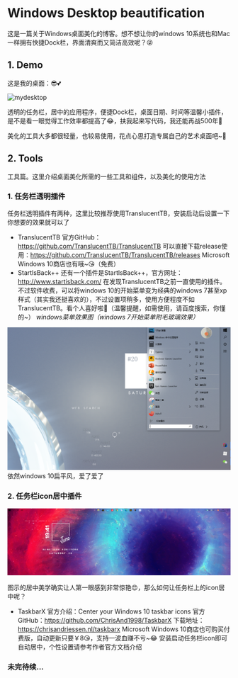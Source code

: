 # Windows Desktop beautification
这是一篇关于Windows桌面美化的博客。想不想让你的windows 10系统也和Mac一样拥有快捷Dock栏，界面清爽而又简洁高效呢？:stuck_out_tongue_closed_eyes:
## 1. Demo
这是我的桌面：:sunglasses::two_hearts:

![mydesktop](.picture/mydesktop.png)

透明的任务栏，居中的应用程序，便捷Dock栏，桌面日期、时间等温馨小插件，是不是看一眼觉得工作效率都提高了:joy:，扶我起来写代码，我还能再战500年:muscle:

美化的工具大多都很轻量，也较易使用，花点心思打造专属自己的艺术桌面吧~:heartbeat:

## 2. Tools
工具篇。这里介绍桌面美化所需的一些工具和组件，以及美化的使用方法

### 1. 任务栏透明插件
任务栏透明插件有两种，这里比较推荐使用TranslucentTB，安装启动后设置一下你想要的效果就可以了
- TranslucentTB
官方GitHub：https://github.com/TranslucentTB/TranslucentTB
可以直接下载release使用：https://github.com/TranslucentTB/TranslucentTB/releases
Microsoft Windows 10商店也有哦~:kissing_heart:（免费）
- StartlsBack++
还有一个插件是StartlsBack++，官方网址：http://www.startisback.com/
在发现TranslucentTB之前一直使用的插件。不过软件收费，可以将windows 10的开始菜单变为经典的windows 7甚至xp样式（其实我还挺喜欢的），不过设置项稍多，使用方便程度不如TranslucentTB。看个人喜好啦:sparkling_heart:（温馨提醒，如需使用，请百度搜索，你懂的~）
*windows菜单效果图（windows 7开始菜单附毛玻璃效果）*
<img src=".picture/menu1.png" alt="menu" style="zoom: 50%;" />
依然windows 10扁平风，爱了爱了

### 2. 任务栏icon居中插件
![taskbar](.picture/taskbar.png)

图示的居中美学确实让人第一眼感到非常惊艳:heart_eyes:，那么如何让任务栏上的icon居中呢？
- TaskbarX
官方介绍：Center your Windows 10 taskbar icons
官方GitHub：https://github.com/ChrisAnd1998/TaskbarX
下载地址：https://chrisandriessen.nl/taskbarx
Microsoft Windows 10商店也可购买付费版，自动更新只要￥8:kissing_heart:，支持一波血赚不亏~:joy:
安装启动任务栏icon即可自动居中，个性设置请参考作者官方文档介绍

### 未完待续...
